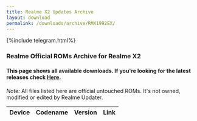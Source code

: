 ```yaml
---
title: Realme X2 Updates Archive
layout: download
permalink: /downloads/archive/RMX1992EX/
---
```


{%include telegram.html%}

<div class="col-12 mx-auto">
    <h3 class="title bg-light p-2 rounded">Realme Official ROMs Archive for Realme X2</h3>
    <h4>This page shows all available downloads. If you're looking for the latest releases check
        <a href="/downloads/latest/RMX1992EX/">Here</a>.</h4>
    <p><i>Note: </i>All files listed here are official untouched ROMs.
        It's not owned, modified or edited by Realme Updater.</p>
    <div class="table-responsive-md" id="table-wrapper">
        <table id="downloads" class="display dt-responsive compact table table-striped table-hover table-sm">
            <thead class="thead-dark">
                <tr>
                    <th>Device</th>
                    <th>Codename</th>
                    <th>Version</th>
                    <th>Link</th>
                </tr>
            </thead>
            <script>loadArchive("RMX1992EX")</script>
        </table>
    </div>
</div>